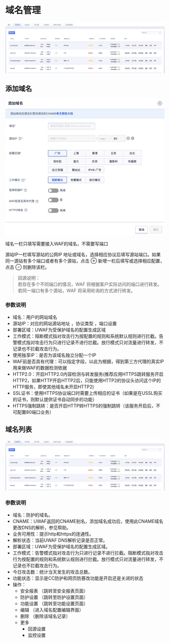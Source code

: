 # 域名管理

![](/images/15971409870678.jpg)


## 添加域名
![](/images/16195057563860.jpg)

域名一栏只填写需要接入WAF的域名，不需要写端口

源站IP一栏填写源站的公网IP 地址或域名，选择相应协议后填写源站端口。如果同一源站有多个端口或者有多个源站，点击 ⊕ 新增一栏后填写或选择相应配置，点击 ⊖ 则删除该栏。

> 回源说明：  
> 若存在多个不同端口的情况，WAF 将根据客户实际访问的端口进行转发。  
> 若同一端口有多个源站，WAF 将采用轮询的方式进行转发。

### 参数说明

  - 域名：用户的网站域名
  - 源站IP：对应的网站源站地址 ，协议类型 ，端口设置
  - 部署区域：UWAF为受保护域名的配置生成区域
  - 工作模式：阻断模式指对攻击行为按配置的规则和系统默认规则进行拦截。告警模式指对攻击行为只进行记录不进行拦截。放行模式只对流量进行转发，不记录也不拦截攻击行为。
  - 使用独享IP：是否为该域名独立分配一个IP
  - WAF前是否具有代理：可以指定字段，以此为根据，得到第三方代理的真实IP用来做WAF的数据检测依据
  - HTTP2.0：开启HTTP2.0内容检测与转发服务(推荐应用HTTPS跳转服务开启HTTP2，如果HTTP开启HTTP2后，只能使用HTTP2的协议头访问这个IP的HTTP服务，即使其他域名未开启HTTP2)
  - SSL证书：使用HTTPS协议端口时需要上传相应的证书（如果是在USSL购买的证书，则默认提供证书自动同步的功能）
  - HTTPS强制跳转：是否开启HTTP转HTTPS的强制跳转（该服务开启后，不可配置80端口业务）


## 域名列表

![](/images/15971409870678.jpg)

### 参数说明

  - 域名：防护的域名。
  - CNAME：UWAF返回的CNAME别名，添加域名成功后，使用此CNAME域名更改DNS的解析，参见帮助。
  - 业务可用性：提示http和https的连通性。
  - 解析状态：当前UWAF DNS解析记录是否正常。
  - 部署区域：UWAF为受保护域名的配置生成区域。
  - 工作模式：告警模式指对攻击行为只进行记录不进行拦截。阻断模式指对攻击行为按配置的规则和系统默认规则进行拦截。放行模式只对流量进行转发，不记录也不拦截攻击行为。
  - 今日攻击数：统计当天发生的攻击总数。
  - 功能状态：显示是CC防护和网页防篡改功能是开启还是关闭的状态
  - 操作：
    * 安全报表 （跳转至安全报表页面）
    * 防护设置 （跳转至防护设置页面）
    * 功能设置 （跳转至功能设置页面）
    * 编辑 （进入域名配置编辑界面）
    * 删除 （删除该域名记录）
    * 更多
       * 回源设置
       * 监控设置
